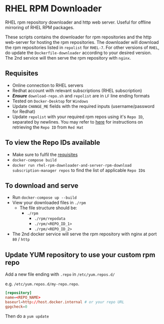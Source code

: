 # RHEL RPM Downloader

RHEL rpm repository downloader and http web server. Useful for offline mirroring of RHEL RPM packages.

These scripts contains the downloader for rpm repositories and the http web-server for hosting the rpm repositories. The downloader will download the rpm repositories listed in `repolist` for `RHEL-7`. For other versions of `RHEL`, do update the `Dockerfile-downloader` according to your desired version. The 2nd service will then serve the rpm repository with `nginx`.

## Requisites

-   Online connection to RHEL servers
-   Redhat account with relevant subscriptions \(RHEL subscription\)
-   **_Ensure_** `download-repo.sh` and `repolist` are in `LF` line ending formats
-   Tested on `Docker-Desktop` for `Windows`
-   Update `CHANGE_ME` fields with the required inputs (username/password for Redhat)
-   Update `repolist` with your required rpm repos using it's `Repo ID`, separated by newlines. You may refer to [here](#to-view-the-repo-ids-available) for instructions on retrieving the `Repo ID` from `Red Hat`

## To view the Repo IDs available

-   Make sure to fulfil the [requisites](#requisites)
-   `docker-compose build`
-   `docker run rhel-rpm-downloader-and-server-rpm-download subscription-manager repos` to find the list of applicable `Repo ID`s

## To download and serve

-   Run `docker-compose up --build`
-   View your downloaded files in `./rpm`
    -   The file structure should be:
        -   `./rpm`
            -   `./rpm/repodata`
            -   `./rpm/<REPO_ID_1>`
            -   `./rpm/<REPO_ID_2>`
-   The 2nd docker service will serve the rpm repository with nginx at port `80` / `http`

## Update YUM repository to use your custom rpm repo

Add a new file ending with `.repo` in `/etc/yum.repos.d/`

e.g. `/etc/yum.repos.d/my-repo.repo`.

```conf
[repository]
name=<REPO_NAME>
baseurl=http://host.docker.internal # or your repo URL
gpgcheck=0
```

Then do a `yum update`
